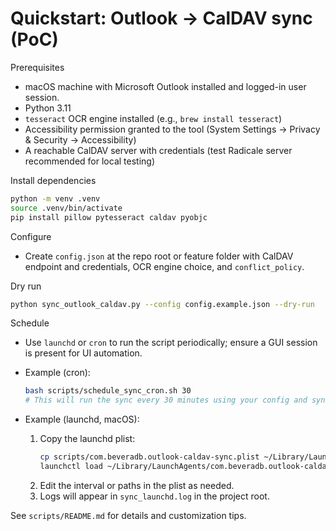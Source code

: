 # Quickstart: Outlook → CalDAV sync (PoC)

Prerequisites
- macOS machine with Microsoft Outlook installed and logged-in user session.
- Python 3.11
- `tesseract` OCR engine installed (e.g., `brew install tesseract`)
- Accessibility permission granted to the tool (System Settings → Privacy & Security → Accessibility)
- A reachable CalDAV server with credentials (test Radicale server recommended for local testing)

Install dependencies
```bash
python -m venv .venv
source .venv/bin/activate
pip install pillow pytesseract caldav pyobjc
```

Configure
- Create `config.json` at the repo root or feature folder with CalDAV endpoint and credentials, OCR engine choice, and `conflict_policy`.

Dry run
```bash
python sync_outlook_caldav.py --config config.example.json --dry-run
```

Schedule
- Use `launchd` or `cron` to run the script periodically; ensure a GUI session is present for UI automation.
- Example (cron):

    ```sh
    bash scripts/schedule_sync_cron.sh 30
    # This will run the sync every 30 minutes using your config and sync_state files.
    ```
- Example (launchd, macOS):

    1. Copy the launchd plist:
        ```sh
        cp scripts/com.beveradb.outlook-caldav-sync.plist ~/Library/LaunchAgents/
        launchctl load ~/Library/LaunchAgents/com.beveradb.outlook-caldav-sync.plist
        ```
    2. Edit the interval or paths in the plist as needed.
    3. Logs will appear in `sync_launchd.log` in the project root.

See `scripts/README.md` for details and customization tips.

